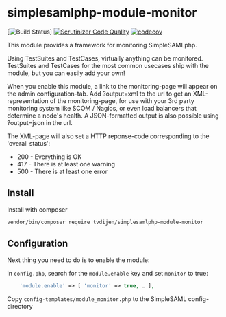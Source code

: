 # simplesamlphp-module-monitor

[![Build Status](https://scrutinizer-ci.com/g/tvdijen/simplesamlphp-module-monitor/actions/workflows/php.yml/badge.svg)]
[![Scrutinizer Code Quality](https://scrutinizer-ci.com/g/tvdijen/simplesamlphp-module-monitor/badges/quality-score.png?b=master)](https://scrutinizer-ci.com/g/tvdijen/simplesamlphp-module-monitor/?branch=master)
[![codecov](https://codecov.io/gh/tvdijen/simplesamlphp-module-monitor/branch/master/graph/badge.svg)](https://codecov.io/gh/tvdijen/simplesamlphp-module-monitor)

This module provides a framework for monitoring SimpleSAMLphp.

Using TestSuites and TestCases, virtually anything can be monitored.
TestSuites and TestCases for the most common usecases ship with the module,
but you can easily add your own!

When you enable this module, a link to the monitoring-page will appear on the admin configuration-tab.
Add ?output=xml to the url to get an XML-representation of the monitoring-page, for use with your
3rd party monitoring system like SCOM / Nagios, or even load balancers that determine a node's health.
A JSON-formatted output is also possible using ?output=json in the url.

The XML-page will also set a HTTP reponse-code corresponding to the 'overall status':
- 200 - Everything is OK
- 417 - There is at least one warning
- 500 - There is at least one error

## Install

Install with composer

```bash
vendor/bin/composer require tvdijen/simplesamlphp-module-monitor
```

## Configuration

Next thing you need to do is to enable the module:

in `config.php`, search for the `module.enable` key and set `monitor` to true:

```php
    'module.enable' => [ 'monitor' => true, … ],
```

Copy `config-templates/module_monitor.php` to the SimpleSAML config-directory
